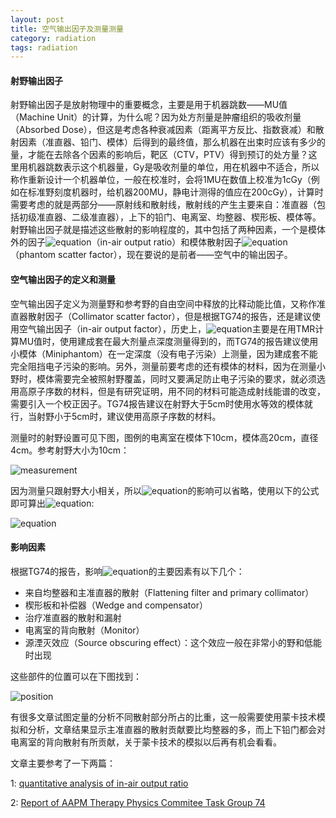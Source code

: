 ```yaml
---
layout: post
title: 空气输出因子及测量测量
category: radiation
tags: radiation
---
```

#### 射野输出因子

射野输出因子是放射物理中的重要概念，主要是用于机器跳数——MU值（Machine Unit）的计算，为什么呢？因为处方剂量是肿瘤组织的吸收剂量（Absorbed Dose），但这是考虑各种衰减因素（距离平方反比、指数衰减）和散射因素（准直器、铅门、模体）后得到的最终值，那么机器在出束时应该有多少的量，才能在去除各个因素的影响后，靶区（CTV，PTV）得到预订的处方量？这里用机器跳数表示这个机器量，Gy是吸收剂量的单位，用在机器中不适合，所以称作重新设计一个机器单位，一般在校准时，会将1MU在数值上校准为1cGy（例如在标准野刻度机器时，给机器200MU，静电计测得的值应在200cGy），计算时需要考虑的就是两部分——原射线和散射线，散射线的产生主要来自：准直器（包括初级准直器、二级准直器），上下的铅门、电离室、均整器、楔形板、模体等。射野输出因子就是描述这些散射的影响程度的，其中包括了两种因素，一个是模体外的因子![equation][1]（in-air output ratio）和模体散射因子![equation][2]（phantom scatter factor），现在要说的是前者——空气中的输出因子。    

#### 空气输出因子的定义和测量  

空气输出因子定义为测量野和参考野的自由空间中释放的比释动能比值，又称作准直器散射因子（Collimator scatter factor），但是根据TG74的报告，还是建议使用空气输出因子（in-air output factor），历史上，![equation][1]主要是在用TMR计算MU值时，使用建成套在最大剂量点深度测量得到的，而TG74的报告建议使用小模体（Miniphantom）在一定深度（没有电子污染）上测量，因为建成套不能完全阻挡电子污染的影响。另外，测量前要考虑的还有模体的材料，因为在测量小野时，模体需要完全被照射野覆盖，同时又要满足防止电子污染的要求，就必须选用高原子序数的材料，但是有研究证明，用不同的材料可能造成射线能谱的改变，需要引入一个校正因子。TG74报告建议在射野大于5cm时使用水等效的模体就行，当射野小于5cm时，建议使用高原子序数的材料。  

测量时的射野设置可见下图，图例的电离室在模体下10cm，模体高20cm，直径4cm。参考射野大小为10cm：   

![measurement][4]  

因为测量只跟射野大小相关，所以![equation][3]的影响可以省略，使用以下的公式即可算出![equation][1]:  

![equation][8]

#### 影响因素  

根据TG74的报告，影响![equation][1]的主要因素有以下几个：  

-  来自均整器和主准直器的散射（Flattening filter and primary collimator）  
-  楔形板和补偿器（Wedge and compensator）  
-  治疗准直器的散射和漏射  
-  电离室的背向散射（Monitor）  
-  源湮灭效应（Source obscuring effect）：这个效应一般在非常小的野和低能时出现  

这些部件的位置可以在下图找到：  

![position][5]  

有很多文章试图定量的分析不同散射部分所占的比重，这一般需要使用蒙卡技术模拟和分析，文章结果显示主准直器的散射贡献要比均整器的多，而上下铅门都会对电离室的背向散射有所贡献，关于蒙卡技术的模拟以后再有机会看看。  

文章主要参考了一下两篇：  

1: [quantitative analysis of in-air output ratio][6]    

2: [Report of AAPM Therapy Physics Commitee Task Group 74][7]   

[1]: http://latex.codecogs.com/gif.latex?\inline&space;S_{c}
[2]: http://latex.codecogs.com/gif.latex?\inline&space;S_{p}
[3]: http://latex.codecogs.com/gif.latex?\inline&space;K_{Q}
[4]: http://farm6.staticflickr.com/5488/10963163155_c116b8406a_n.jpg
[5]: http://farm8.staticflickr.com/7443/10963403803_f0ae7e47eb.jpg
[6]: http://jrr.oxfordjournals.org/content/early/2013/01/03/jrr.rrs118.full.pdf
[7]: http://www.aapm.org/pubs/reports/RPT_97.pdf
[8]: http://latex.codecogs.com/gif.latex?\inline&space;S_{c}(A)=\frac{M(A)}{M(A_{_{ref}})}
